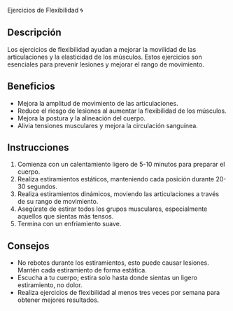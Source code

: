 Ejercicios de Flexibilidad :cyclone:
## Descripción
Los ejercicios de flexibilidad ayudan a mejorar la movilidad de las articulaciones y la elasticidad de los músculos. Estos ejercicios son esenciales para prevenir lesiones y mejorar el rango de movimiento.

## Beneficios
- Mejora la amplitud de movimiento de las articulaciones.
- Reduce el riesgo de lesiones al aumentar la flexibilidad de los músculos.
- Mejora la postura y la alineación del cuerpo.
- Alivia tensiones musculares y mejora la circulación sanguínea.

## Instrucciones
1. Comienza con un calentamiento ligero de 5-10 minutos para preparar el cuerpo.
2. Realiza estiramientos estáticos, manteniendo cada posición durante 20-30 segundos.
3. Realiza estiramientos dinámicos, moviendo las articulaciones a través de su rango de movimiento.
4. Asegúrate de estirar todos los grupos musculares, especialmente aquellos que sientas más tensos.
5. Termina con un enfriamiento suave.

## Consejos
- No rebotes durante los estiramientos, esto puede causar lesiones. Mantén cada estiramiento de forma estática.
- Escucha a tu cuerpo; estira solo hasta donde sientas un ligero estiramiento, no dolor.
- Realiza ejercicios de flexibilidad al menos tres veces por semana para obtener mejores resultados.
